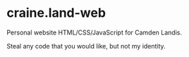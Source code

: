 # craine.land-web

Personal website HTML/CSS/JavaScript for Camden Landis.

Steal any code that you would like, but not my identity.
